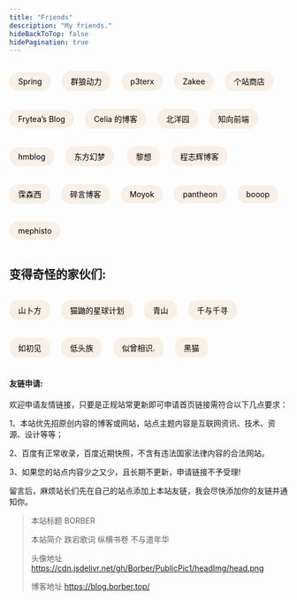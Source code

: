 ```yaml
---
title: "Friends"
description: "My friends."
hideBackToTop: false
hidePagination: true
---
```

<a href="https://springzilan.vercel.app/" class="ftag" target="_blank">Spring</a> <a href="https://www.volf.club/" class="ftag" target="_blank">群狼动力</a> <a href="https://p3terx.com/" class="ftag" target="_blank">p3terx</a> <a href="https://zak.ee/" class="ftag" target="_blank">Zakee</a> <a href="https://storeweb.cn/" class="ftag" target="_blank">个站商店</a> <a href="https://blog.frytea.com/" class="ftag" target="_blank">Frytea’s Blog</a> <a href="https://blog.becomingcelia.com" class="ftag" target="_blank">Celia 的博客</a> <a href="https://www.tjupt.org/promotionlink.php?key=9324992ae74c08998590a9ee5ba5c66b" class="ftag" target="_blank">北洋园</a> <a href="https://www.yuanqiao.pw/" class="ftag" target="_blank">知向前端</a> <a href="https://www.hm1006.cn/" class="ftag" target="_blank">hmblog</a> <a href="https://blog.badapple.pro/" class="ftag" target="_blank">东方幻梦</a>  <a href="https://stblog.penclub.club/" class="ftag" target="_blank">黎想</a> <a href="https://qqzmly.com/" class="ftag" target="_blank">程志辉博客</a> <a href="https://musenxi.com/" class="ftag" target="_blank">霂森西</a> <a href="https://suiyan.cc/" class="ftag" target="_blank">碎言博客</a> <a href="https://blog.integer.top/" class="ftag" target="_blank">Moyok</a> <a href="https://blog.pantheon.press/" class="ftag" target="_blank">pantheon</a> <a href="https://booop.net/" class="ftag" target="_blank">booop</a> <a href="https://mephisto.cc/" class="ftag" target="_blank">mephisto</a>

## 变得奇怪的家伙们:

<a href="https://novcu.com/" class="ftag" target="_blank">山卜方</a> <a href="https://blog.catyo.cn/" class="ftag" target="_blank">猫鼬的星球计划</a> <a href="https://www.huhexian.com/" class="ftag" target="_blank">青山</a> <a href="https://www.chihiro.org.cn/" class="ftag" target="_blank">千与千寻</a> <a href="https://1met.cn/" class="ftag" target="_blank">如初见</a> <a href="https://ditou.org/" class="ftag" target="_blank">低头族</a> <a href="https://sicxs.cn/" class="ftag" target="_blank">似曾相识.</a> <a href="https://blackcat.top/" class="ftag" target="_blank">黑猫</a>

#### 友链申请:

欢迎申请友情链接，只要是正规站常更新即可申请首页链接需符合以下几点要求：

1、本站优先招原创内容的博客或网站，站点主题内容是互联网资讯、技术、资源、设计等等；

2、百度有正常收录，百度近期快照，不含有违法国家法律内容的合法网站。

3、如果您的站点内容少之又少，且长期不更新，申请链接不予受理!

留言后，麻烦站长们先在自己的站点添加上本站友链，我会尽快添加你的友链并通知你。

> 本站标题 BORBER
>
> 本站简介 跌宕歌词 纵横书卷 不与遣年华
>
> 头像地址 https://cdn.jsdelivr.net/gh/Borber/PublicPic1/headImg/head.png
>
> 博客地址 https://blog.borber.top/

<style>
.ftag {
    display: inline-block;
    font-size: 14px;
    padding: 8px 16px;
    border-radius: 16px;
    background: #f8efe7;
    color: black;
    margin: 16px 16px 16px 0;
    text-decoration: none;
    transition: all 0.3s;
}
.ftag:hover {
    transform: translateY(-3px);
}
</style>